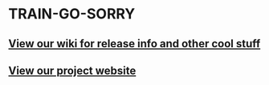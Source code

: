# TRAIN-GO-SORRY
## [View our wiki for release info and other cool stuff](https://github.com/nrs32/TRAIN-GO-SORRY---pages/wiki/About)
## [View our project website](https://nrs32.github.io/TRAIN-GO-SORRY---pages/)
